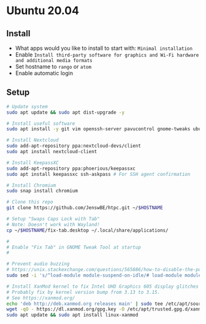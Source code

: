 # Ubuntu 20.04

## Install

- What apps would you like to install to start with: `Minimal installation`
- Enable `Install third-party software for graphics and Wi-Fi hardware and additional media formats`
- Set hostname to `rango` or `atom`
- Enable automatic login

## Setup

```bash
# Update system
sudo apt update && sudo apt dist-upgrade -y

# Install useful software
sudo apt install -y git vim openssh-server pavucontrol gnome-tweaks ubuntu-restricted-extras

# Install Nextcloud
sudo add-apt-repository ppa:nextcloud-devs/client
sudo apt install nextcloud-client

# Install KeepassXC
sudo add-apt-repository ppa:phoerious/keepassxc
sudo apt install keepassxc ssh-askpass # For SSH agent confirmation

# Install Chromium
sudo snap install chromium

# Clone this repo
git clone https://github.com/JenswBE/htpc.git ~/$HOSTNAME

# Setup "Swaps Caps Lock with Tab"
# Note: Doesn't work with Wayland!
cp ~/$HOSTNAME/fix-tab.desktop ~/.local/share/applications/

#
# Enable "Fix Tab" in GNOME Tweak Tool at startup
#

# Prevent audio buzzing
# https://unix.stackexchange.com/questions/565886/how-to-disable-the-power-saving-for-snd-hda-codec-realtek
sudo sed -i 's/^load-module module-suspend-on-idle/# load-module module-suspend-on-idle/' /etc/pulse/default.pa

# Install XanMod kernel to fix Intel UHD Graphics 605 display glitches
# Probably fix by kernel version bump from 3.13 to 3.15.
# See https://xanmod.org/
echo 'deb http://deb.xanmod.org releases main' | sudo tee /etc/apt/sources.list.d/xanmod-kernel.list
wget -qO - https://dl.xanmod.org/gpg.key -O /etc/apt/trusted.gpg.d/xanmod.asc
sudo apt update && sudo apt install linux-xanmod
```
